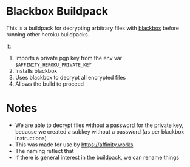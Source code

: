 # Blackbox Buildpack

This is a buildpack for decrypting arbitrary files with [blackbox](https://github.com/StackExchange/blackbox) before running other heroku buildpacks.

It:

1. Imports a private pgp key from the env var `$AFFINITY_HEROKU_PRIVATE_KEY`
2. Installs blackbox
3. Uses blackbox to decrypt all encrypted files
4. Allows the build to proceed

# Notes

* We are able to decrypt files without a password for the private key, because we created a subkey without a password (as per blackbox instructions)
* This was made for use by https://affinity.works
* The naming reflect that
* If there is general interest in the buildpack, we can rename things
